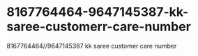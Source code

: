 # 8167764464-9647145387-kk-saree-customerr-care-number
8167764464//9647145387 kk saree customer care number
